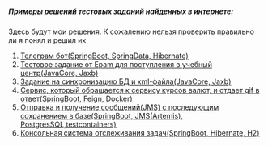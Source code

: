 <h5>Примеры решений тестовых заданий найденных в интернете:</h5>
<p>Здесь будут мои решения. К сожалению нельзя проверить правильно ли я понял и решил их</p>
<ol>
<li><a href="https://github.com/Mirto111/test-tasks-examples/tree/master/travel-bot">Телеграм бот(SpringBoot, SpringData, Hibernate)</a></li>
<li><a href="https://github.com/Mirto111/test-tasks-examples/tree/master/epam-training-center-test-task">Тестовое задание от Epam для поступления в учебный центр(JavaCore, Jaxb)</a></li>
<li><a href="https://github.com/Mirto111/test-tasks-examples/tree/master/xml-sync-db">Задание на синхронизацию БД и xml-файла(JavaCore, Jaxb)</a></li>
<li><a href="https://github.com/Mirto111/alfa-bank-test-task">Сервис, который обращается к сервису курсов валют, и отдает gif в ответ(SpringBoot, Feign, Docker)</a></li>
<li><a href="https://github.com/Mirto111/bergen-test-task">Отправка и получение сообщений(JMS) с последующим сохранением в базе(SpringBoot, JMS(Artemis), PostgresSQL,testcontainers)</a></li>
<li><a href="https://github.com/Mirto111/epam-test-task">Консольная система отслеживания задач(SpringBoot, Hibernate, H2)</a></li>
</ol> 